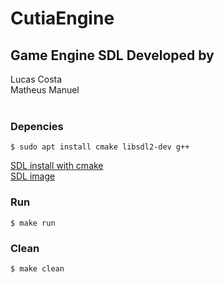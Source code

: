 # CutiaEngine
## Game Engine SDL Developed by
Lucas Costa <br>
Matheus Manuel <br>
<br>


### Depencies

```
$ sudo apt install cmake libsdl2-dev g++
```

[SDL install with cmake](https://trenki2.github.io/blog/2017/06/02/using-sdl2-with-cmake/)
<br>
[SDL image](https://trenki2.github.io/blog/2017/07/04/using-sdl2-image-with-cmake/)
<br>

### Run

```
$ make run
```

### Clean
```
$ make clean
```